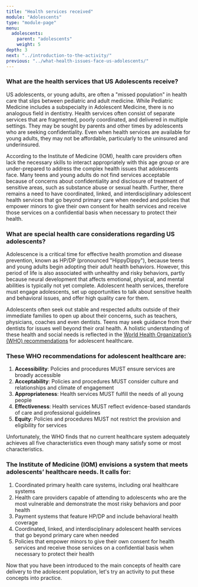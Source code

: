 ```yaml
---
title: "Health services received"
module: "Adolescents"
type: "module-page"
menu:
  adolescents:
    parent: "adolescents"
    weight: 5
depth: 3
next: "../introduction-to-the-activity/"
previous: "../what-health-issues-face-us-adolescents/"
---
```

<h3>What are the health services that US Adolescents receive?</h3><div class="pageblock"><p>US adolescents, or young adults, are often a "missed population" in health care that slips between pediatric and adult medicine. While Pediatric Medicine includes a subspecialty in Adolescent Medicine, there is no analogous field in dentistry. Health services often consist of separate services that are fragmented, poorly coordinated, and delivered in multiple settings. They may be sought by parents and other times by adolescents who are seeking confidentiality. Even when health services are available for young adults, they may not be affordable, particularly to the uninsured and underinsured.</p>
<p>According to the Institute of Medicine (IOM), health care providers often lack the necessary skills to interact appropriately with this age group or are under-prepared to address the complex health issues that adolescents face. Many teens and young adults do not find services acceptable because of concerns about confidentiality and disclosure of treatment of sensitive areas, such as substance abuse or sexual health. Further, there remains a need to have coordinated, linked, and interdisciplinary adolescent health services that go beyond primary care when needed and policies that empower minors to give their own consent for health services and receive those services on a confidential basis when necessary to protect their health.</p>
</div><h3>What are special health care considerations regarding US adolescents?</h3><div class="pageblock"><p>Adolescence is a critical time for effective health promotion and disease prevention, known as HP/DP (pronounced "HippyDippy"), because teens and young adults begin adopting their adult health behaviors. However, this period of life is also associated with unhealthy and risky behaviors, partly because neural development that affects emotional, physical, and mental abilities is typically not yet complete. Adolescent health services, therefore must engage adolescents, set up opportunities to talk about sensitive health and behavioral issues, and offer high quality care for them.</p>
<p>Adolescents often seek out stable and respected adults outside of their immediate families to open up about their concerns, such as teachers, physicians, coaches and even dentists. Teens may seek guidance from their dentists for issues well beyond their oral health. A holistic understanding of these health and social needs is reflected in the <a href="http://www.who.int/maternal_child_adolescent/topics/adolescence/health_services/en/index.html" target="_blank">World Health Organization’s (WHO) recommendations</a> for adolescent healthcare.</p>
</div><h3>These WHO recommendations for adolescent healthcare are:</h3><div class="pageblock"><ol>
<li><strong>Accessibility</strong>: Policies and procedures MUST ensure services are broadly accessible</li>
<li><strong>Acceptability</strong>: Policies and procedures MUST consider culture and relationships and climate of engagement</li>
<li><strong>Appropriateness</strong>: Health services MUST fulfill the needs of all young people</li>
<li><strong>Effectiveness</strong>: Health services MUST reflect evidence-based standards of care and professional guidelines</li>
<li><strong>Equity</strong>: Policies and procedures MUST not restrict the provision and eligibility for services</li>
</ol>
<p>Unfortunately, the WHO finds that no current healthcare system adequately achieves all five characteristics even though many satisfy some or most characteristics.</p>
</div><h3>The Institute of Medicine (IOM) envisions a system that meets adolescents’ healthcare needs. It calls for:</h3><div class="pageblock"><ol>
<li>Coordinated primary health care systems, including oral healthcare systems</li>
<li>Health care providers capable of attending to adolescents who are the most vulnerable and demonstrate the most risky behaviors and poor health</li>
<li>Payment systems that feature HP/DP and include behavioral health coverage</li>
<li>Coordinated, linked, and interdisciplinary adolescent health services that go beyond primary care when needed</li>
<li>Policies that empower minors to give their own consent for health services and receive those services on a confidential basis when necessary to protect their health</li>
</ol>
</div><div class="pageblock"><p>Now that you have been introduced to the main concepts of health care delivery to the adolescent population, let's try an activity to put these concepts into practice. </p>
</div>